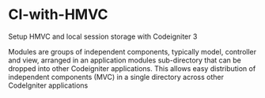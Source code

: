 # CI-with-HMVC
Setup HMVC and local session storage with Codeigniter 3

Modules are groups of independent components, typically model, controller and view, arranged in an application modules sub-directory that can be dropped into other Codeigniter applications. This allows easy distribution of independent components (MVC) in a single directory across other CodeIgniter applications
